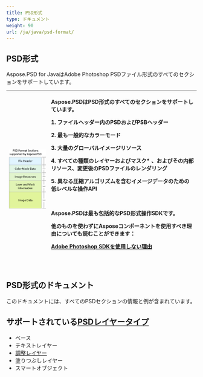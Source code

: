 ```yaml
---
title: PSD形式
type: ドキュメント
weight: 90
url: /ja/java/psd-format/
---
```


## **PSD形式**
Aspose.PSD for JavaはAdobe Photoshop PSDファイル形式のすべてのセクションをサポートしています。

|![todo:image_alt_text](psd-file_1.png)|<p>Aspose.PSDはPSD形式のすべてのセクションをサポートしています。</p><p>1. ファイルヘッダー内のPSDおよびPSBヘッダー</p><p>2. 最も一般的なカラーモード</p><p>3. 大量のグローバルイメージリソース</p><p>4. すべての種類のレイヤーおよびマスク* 、およびその内部リソース、変更後のPSDファイルのレンダリング</p><p>5. 異なる圧縮アルゴリズムを含むイメージデータのための低レベルな操作API</p><p> </p><p>Aspose.PSDは最も包括的なPSD形式操作SDKです。</p><p>他のものを使わずにAsposeコンポーネントを使用すべき理由についても読むことができます：</p><p>[Adobe Photoshop SDKを使用しない理由](/psd/ja/net/why-not-adobe-photoshop-sdk-html/)</p><p> </p>|
| :- | :- |
## **PSD形式のドキュメント**
このドキュメントには、すべてのPSDセクションの情報と例が含まれています。

## **サポートされている[PSDレイヤータイプ](/psd/ja/java/layer-types/)**

- ベース
- テキストレイヤー
- [調整レイヤー](/psd/ja/java/layer-types/adjustment-layer/)
- 塗りつぶしレイヤー
- スマートオブジェクト
